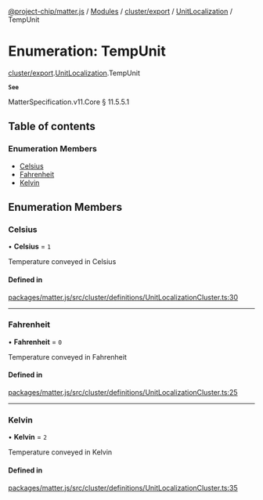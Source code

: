 [@project-chip/matter.js](../README.md) / [Modules](../modules.md) / [cluster/export](../modules/cluster_export.md) / [UnitLocalization](../modules/cluster_export.UnitLocalization.md) / TempUnit

# Enumeration: TempUnit

[cluster/export](../modules/cluster_export.md).[UnitLocalization](../modules/cluster_export.UnitLocalization.md).TempUnit

**`See`**

MatterSpecification.v11.Core § 11.5.5.1

## Table of contents

### Enumeration Members

- [Celsius](cluster_export.UnitLocalization.TempUnit.md#celsius)
- [Fahrenheit](cluster_export.UnitLocalization.TempUnit.md#fahrenheit)
- [Kelvin](cluster_export.UnitLocalization.TempUnit.md#kelvin)

## Enumeration Members

### Celsius

• **Celsius** = ``1``

Temperature conveyed in Celsius

#### Defined in

[packages/matter.js/src/cluster/definitions/UnitLocalizationCluster.ts:30](https://github.com/project-chip/matter.js/blob/c0d55745d5279e16fdfaa7d2c564daa31e19c627/packages/matter.js/src/cluster/definitions/UnitLocalizationCluster.ts#L30)

___

### Fahrenheit

• **Fahrenheit** = ``0``

Temperature conveyed in Fahrenheit

#### Defined in

[packages/matter.js/src/cluster/definitions/UnitLocalizationCluster.ts:25](https://github.com/project-chip/matter.js/blob/c0d55745d5279e16fdfaa7d2c564daa31e19c627/packages/matter.js/src/cluster/definitions/UnitLocalizationCluster.ts#L25)

___

### Kelvin

• **Kelvin** = ``2``

Temperature conveyed in Kelvin

#### Defined in

[packages/matter.js/src/cluster/definitions/UnitLocalizationCluster.ts:35](https://github.com/project-chip/matter.js/blob/c0d55745d5279e16fdfaa7d2c564daa31e19c627/packages/matter.js/src/cluster/definitions/UnitLocalizationCluster.ts#L35)
